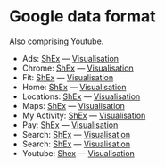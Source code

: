 # Google data format

Also comprising Youtube.

* Ads: [ShEx](https://github.com/hestiaAI/data-catalog/blob/main/shex/google/ads.shex) — [Visualisation](http://rdfshape.herokuapp.com/schemaInfo?schemaURL=https%3A%2F%2Fraw.githubusercontent.com%2FhestiaAI%2Fdata-catalog%2Fmain%2Fshex%2Fgoogle%2Fads.shex&schemaFormat=ShExC&schemaEngine=ShEx)
* Chrome: [ShEx](https://github.com/hestiaAI/data-catalog/blob/main/shex/google/chrome.shex) — [Visualisation](http://rdfshape.herokuapp.com/schemaInfo?schemaURL=https%3A%2F%2Fraw.githubusercontent.com%2FhestiaAI%2Fdata-catalog%2Fmain%2Fshex%2Fgoogle%2Fchrome.shex&schemaFormat=ShExC&schemaEngine=ShEx)
* Fit: [ShEx](https://github.com/hestiaAI/data-catalog/blob/main/shex/google/fit.shex) — [Visualisation](http://rdfshape.herokuapp.com/schemaInfo?schemaURL=https%3A%2F%2Fraw.githubusercontent.com%2FhestiaAI%2Fdata-catalog%2Fmain%2Fshex%2Fgoogle%2Ffit.shex&schemaFormat=ShExC&schemaEngine=ShEx)
* Home: [ShEx](https://github.com/hestiaAI/data-catalog/blob/main/shex/google/home.shex) — [Visualisation](http://rdfshape.herokuapp.com/schemaInfo?schemaURL=https%3A%2F%2Fraw.githubusercontent.com%2FhestiaAI%2Fdata-catalog%2Fmain%2Fshex%2Fgoogle%2Fhome.shex&schemaFormat=ShExC&schemaEngine=ShEx)
* Locations: [ShEx](https://github.com/hestiaAI/data-catalog/blob/main/shex/google/locations.shex) — [Visualisation](http://rdfshape.herokuapp.com/schemaInfo?schemaURL=https%3A%2F%2Fraw.githubusercontent.com%2FhestiaAI%2Fdata-catalog%2Fmain%2Fshex%2Fgoogle%2Flocations.shex&schemaFormat=ShExC&schemaEngine=ShEx)
* Maps: [ShEx](https://github.com/hestiaAI/data-catalog/blob/main/shex/google/maps.shex) — [Visualisation](http://rdfshape.herokuapp.com/schemaInfo?schemaURL=https%3A%2F%2Fraw.githubusercontent.com%2FhestiaAI%2Fdata-catalog%2Fmain%2Fshex%2Fgoogle%2Fmaps.shex&schemaFormat=ShExC&schemaEngine=ShEx)
* My Activity: [ShEx](https://github.com/hestiaAI/data-catalog/blob/main/shex/google/my_activity.shex) — [Visualisation](http://rdfshape.herokuapp.com/schemaInfo?schemaURL=https%3A%2F%2Fraw.githubusercontent.com%2FhestiaAI%2Fdata-catalog%2Fmain%2Fshex%2Fgoogle%2Fmy_activity.shex&schemaFormat=ShExC&schemaEngine=ShEx)
* Pay: [ShEx](https://github.com/hestiaAI/data-catalog/blob/main/shex/google/pay.shex) — [Visualisation](http://rdfshape.herokuapp.com/schemaInfo?schemaURL=https%3A%2F%2Fraw.githubusercontent.com%2FhestiaAI%2Fdata-catalog%2Fmain%2Fshex%2Fgoogle%2Fpay.shex&schemaFormat=ShExC&schemaEngine=ShEx)
* Search: [ShEx](https://github.com/hestiaAI/data-catalog/blob/main/shex/google/search.shex) — [Visualisation](http://rdfshape.herokuapp.com/schemaInfo?schemaURL=https%3A%2F%2Fraw.githubusercontent.com%2FhestiaAI%2Fdata-catalog%2Fmain%2Fshex%2Fgoogle%2Fsearch.shex&schemaFormat=ShExC&schemaEngine=ShEx)
* Search: [ShEx](https://github.com/hestiaAI/data-catalog/blob/main/shex/google/shopping.shex) — [Visualisation](http://rdfshape.herokuapp.com/schemaInfo?schemaURL=https%3A%2F%2Fraw.githubusercontent.com%2FhestiaAI%2Fdata-catalog%2Fmain%2Fshex%2Fgoogle%2Fshopping.shex&schemaFormat=ShExC&schemaEngine=ShEx)
* Youtube: [Shex](https://github.com/hestiaAI/data-catalog/blob/main/shex/youtube.shex) — [Visualisation](http://rdfshape.herokuapp.com/schemaInfo?schemaURL=https%3A%2F%2Fraw.githubusercontent.com%2FhestiaAI%2Fdata-catalog%2Fmain%2Fshex%2Fyoutube.shex&schemaFormat=ShExC&schemaEngine=ShEx)
